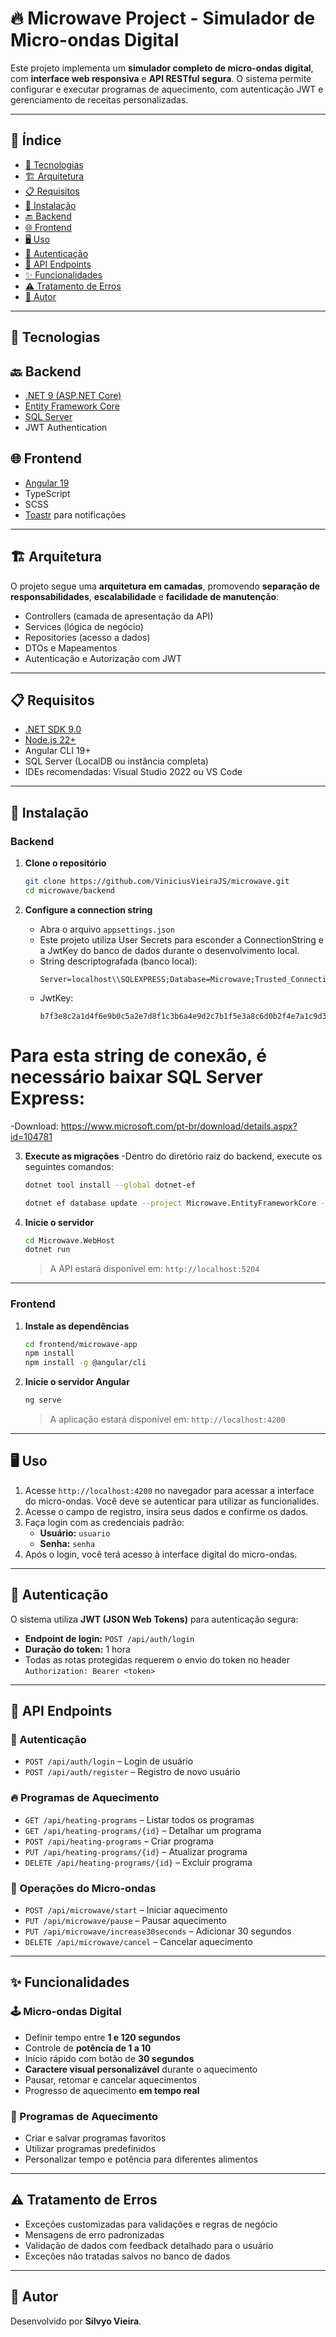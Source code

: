 # 🔥 Microwave Project - Simulador de Micro-ondas Digital

Este projeto implementa um **simulador completo de micro-ondas digital**, com **interface web responsiva** e **API RESTful segura**. O sistema permite configurar e executar programas de aquecimento, com autenticação JWT e gerenciamento de receitas personalizadas.

---

## 📑 Índice

- [🚀 Tecnologias](#-tecnologias)
- [🏗 Arquitetura](#-arquitetura)
- [📋 Requisitos](#-requisitos)
- [🔧 Instalação](#-instalação)
- [🔙 Backend](#backend)
- [🌐 Frontend](#frontend)
- [🖥 Uso](#-uso)
- [🔐 Autenticação](#-autenticação)
- [📡 API Endpoints](#-api-endpoints)
- [✨ Funcionalidades](#-funcionalidades)
- [⚠️ Tratamento de Erros](#-tratamento-de-erros)
- [👤 Autor](#-autor)

---

## 🚀 Tecnologias

## 🔙 Backend
- [.NET 9 (ASP.NET Core)](https://dotnet.microsoft.com/)
- [Entity Framework Core](https://learn.microsoft.com/en-us/ef/core/)
- [SQL Server](https://www.microsoft.com/sql-server/)
- JWT Authentication

## 🌐 Frontend
- [Angular 19](https://angular.io/)
- TypeScript
- SCSS
- [Toastr](https://www.npmjs.com/package/ngx-toastr) para notificações

---

## 🏗 Arquitetura

O projeto segue uma **arquitetura em camadas**, promovendo **separação de responsabilidades**, **escalabilidade** e **facilidade de manutenção**:

- Controllers (camada de apresentação da API)
- Services (lógica de negócio)
- Repositories (acesso a dados)
- DTOs e Mapeamentos
- Autenticação e Autorização com JWT


---

## 📋 Requisitos

- [.NET SDK 9.0](https://dotnet.microsoft.com/en-us/download/dotnet/9.0)
- [Node.js 22+](https://nodejs.org/)
- Angular CLI 19+
- SQL Server (LocalDB ou instância completa)
- IDEs recomendadas: Visual Studio 2022 ou VS Code

---

## 🔧 Instalação

### Backend

1. **Clone o repositório**
   ```bash
   git clone https://github.com/ViniciusVieiraJS/microwave.git
   cd microwave/backend
   ```

2. **Configure a connection string**
   - Abra o arquivo `appsettings.json`
   - Este projeto utiliza User Secrets para esconder a ConnectionString e a JwtKey do banco de dados durante o desenvolvimento local.
   - String descriptografada (banco local):
     ```
     Server=localhost\\SQLEXPRESS;Database=Microwave;Trusted_Connection=True;TrustServerCertificate=True;
     ```
   - JwtKey:
      ```
      b7f3e8c2a1d4f6e9b0c5a2e7d8f1c3b6a4e9d2c7b1f5e3a8c6d0b2f4e7a1c9d3
      ```

# Para esta string de conexão, é necessário baixar SQL Server Express:
   -Download: https://www.microsoft.com/pt-br/download/details.aspx?id=104781

3. **Execute as migrações**
   -Dentro do diretório raiz do backend, execute os seguintes comandos:

   ```bash
   dotnet tool install --global dotnet-ef

   dotnet ef database update --project Microwave.EntityFrameworkCore --startup-project Microwave.WebHost
   ```

4. **Inicie o servidor**
   ```bash
   cd Microwave.WebHost
   dotnet run
   ```
   > A API estará disponível em: `http://localhost:5204`

---

### Frontend

1. **Instale as dependências**
   ```bash
   cd frontend/microwave-app
   npm install
   npm install -g @angular/cli
   ```

2. **Inicie o servidor Angular**
   ```bash
   ng serve
   ```
   > A aplicação estará disponível em: `http://localhost:4200`

---

## 🖥 Uso

1. Acesse `http://localhost:4200` no navegador para acessar a interface do micro-ondas. Você deve se autenticar para utilizar as funcionalides.
2. Acesse o campo de registro, insira seus dados e confirme os dados.
3. Faça login com as credenciais padrão:
   - **Usuário:** `usuario`
   - **Senha:** `senha`
4. Após o login, você terá acesso à interface digital do micro-ondas.

---

## 🔐 Autenticação

O sistema utiliza **JWT (JSON Web Tokens)** para autenticação segura:

- **Endpoint de login:** `POST /api/auth/login`
- **Duração do token:** 1 hora
- Todas as rotas protegidas requerem o envio do token no header `Authorization: Bearer <token>`

---

## 📡 API Endpoints

### 🔑 Autenticação
- `POST /api/auth/login` – Login de usuário
- `POST /api/auth/register` – Registro de novo usuário

### 🔥 Programas de Aquecimento
- `GET /api/heating-programs` – Listar todos os programas
- `GET /api/heating-programs/{id}` – Detalhar um programa
- `POST /api/heating-programs` – Criar programa
- `PUT /api/heating-programs/{id}` – Atualizar programa
- `DELETE /api/heating-programs/{id}` – Excluir programa

### 🧠 Operações do Micro-ondas
- `POST /api/microwave/start` – Iniciar aquecimento
- `PUT /api/microwave/pause` – Pausar aquecimento
- `PUT /api/microwave/increase30seconds` – Adicionar 30 segundos
- `DELETE /api/microwave/cancel` – Cancelar aquecimento

---

## ✨ Funcionalidades

### 🕹 Micro-ondas Digital
- Definir tempo entre **1 e 120 segundos**
- Controle de **potência de 1 a 10**
- Início rápido com botão de **30 segundos**
- **Caractere visual personalizável** durante o aquecimento
- Pausar, retomar e cancelar aquecimentos
- Progresso de aquecimento **em tempo real**

### 🍲 Programas de Aquecimento
- Criar e salvar programas favoritos
- Utilizar programas predefinidos
- Personalizar tempo e potência para diferentes alimentos

---

## ⚠️ Tratamento de Erros

- Exceções customizadas para validações e regras de negócio
- Mensagens de erro padronizadas
- Validação de dados com feedback detalhado para o usuário
- Exceções não tratadas salvos no banco de dados

---


## 👤 Autor

Desenvolvido por **Silvyo Vieira**.
